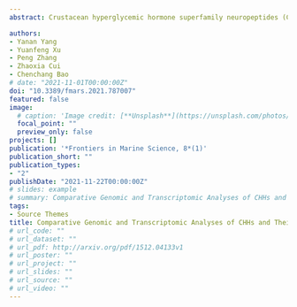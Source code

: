 ```yaml
---
abstract: Crustacean hyperglycemic hormone superfamily neuropeptides (CHHs) are typical crustacean eyestalk hormones that include the crustacean hyperglycemic hormone (CHH), moult-inhibiting hormone (MIH), vitellogenesis/gonad-inhibiting hormone (VIH/GIH) and mandibular organ-inhibiting hormone (MOIH), which are divided into two subfamilies:type I CHH (included CHH) and type II CHH (consisting of MIH, VIH/GIH, and MOIH). They are involved in various biological activities, such as metabolism, molting, reproduction, and osmotic regulation. Discovery of the ion transport peptide (ITP) in insects expanded the members of CHHs and revealed that CHHs are not restricted to crustaceans. In this study, we focused on three economically important crabs:the mud crab, *Scylla paramamosain*, the swimming crab, *Portunus trituberculatus*, and the Chinese mitten crab, *Eriocheir sinensis*. Their genomes, Pacbio full-length transcriptomic data as well as comparative RNA-seq data were obtained and used to analyze the genomic structures and expression patterns of CHHs and their putative receptors through bioinformatic methods. Two type I CHH members (CHH1 and CHH2) were identified, of which CHH1 had two splice variants, CHH1-v1 and CHH1-v2. One copy of type II CHH (MIH) was found in P. trituberculatus and *E. sinensis*. While most decapods, including *S. paramamosain*, have two copies of type II CHHs (MIH/VIH), these MIH/VIHs are adjacent to each other on the same chromosome. Besides type I and II CHH, ITP-like peptides have also been found in the three crabs, and they are mainly expressed in the eyestalk. Four, five, and three G proteincoupled receptors (GPCRs) were identified in *S. paramamosain*, *P. trituberculatus*, and *E. sinensis*, respectively, which might be putative CHH receptors. These GPCRs were divided into three groups. One group was composed of two contiguous genomic position GPCRs, and they were mainly expressed in the hepatopancreas. These findings provide a basis for further studies on CHHs receptor binding tests and on CHHs/GPCRs signaling pathways.

authors:
- Yanan Yang
- Yuanfeng Xu
- Peng Zhang
- Zhaoxia Cui
- Chenchang Bao
# date: "2021-11-01T00:00:00Z"
doi: "10.3389/fmars.2021.787007"
featured: false
image:
  # caption: 'Image credit: [**Unsplash**](https://unsplash.com/photos/jdD8gXaTZsc)'
  focal_point: ""
  preview_only: false
projects: []
publication: '*Frontiers in Marine Science, 8*(1)'
publication_short: ""
publication_types:
- "2"
publishDate: "2021-11-22T00:00:00Z"
# slides: example
# summary: Comparative Genomic and Transcriptomic Analyses of CHHs and Their Putative Receptors in Scylla paramamosain, Portunus trituberculatus, and Eriocheir sinensis.
tags:
- Source Themes
title: Comparative Genomic and Transcriptomic Analyses of CHHs and Their Putative Receptors in Scylla paramamosain, Portunus trituberculatus, and Eriocheir sinensis
# url_code: ""
# url_dataset: ""
# url_pdf: http://arxiv.org/pdf/1512.04133v1
# url_poster: ""
# url_project: ""
# url_slides: ""
# url_source: ""
# url_video: ""
---
```


